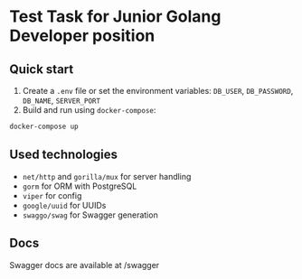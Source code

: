 # Test Task for Junior Golang Developer position

## Quick start
1. Create a `.env` file or set the environment variables: `DB_USER`, `DB_PASSWORD`, `DB_NAME`, `SERVER_PORT`
2. Build and run using `docker-compose`: 

```bash
docker-compose up
```

## Used technologies
- `net/http` and `gorilla/mux` for server handling
- `gorm` for ORM with PostgreSQL
- `viper` for config 
- `google/uuid` for UUIDs
- `swaggo/swag` for Swagger generation

## Docs
Swagger docs are available at /swagger